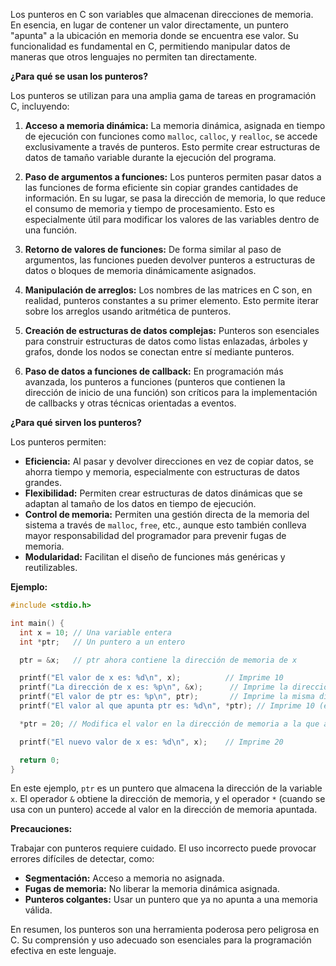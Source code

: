 Los punteros en C son variables que almacenan direcciones de memoria.  En esencia, en lugar de contener un valor directamente, un puntero "apunta" a la ubicación en memoria donde se encuentra ese valor.  Su funcionalidad es fundamental en C, permitiendo manipular datos de maneras que otros lenguajes no permiten tan directamente.

**¿Para qué se usan los punteros?**

Los punteros se utilizan para una amplia gama de tareas en programación C, incluyendo:

1. **Acceso a memoria dinámica:**  La memoria dinámica, asignada en tiempo de ejecución con funciones como `malloc`, `calloc`, y `realloc`, se accede exclusivamente a través de punteros.  Esto permite crear estructuras de datos de tamaño variable durante la ejecución del programa.

2. **Paso de argumentos a funciones:** Los punteros permiten pasar datos a las funciones de forma eficiente sin copiar grandes cantidades de información. En su lugar, se pasa la dirección de memoria, lo que reduce el consumo de memoria y tiempo de procesamiento.  Esto es especialmente útil para modificar los valores de las variables dentro de una función.

3. **Retorno de valores de funciones:** De forma similar al paso de argumentos, las funciones pueden devolver punteros a estructuras de datos o bloques de memoria dinámicamente asignados.

4. **Manipulación de arreglos:** Los nombres de las matrices en C son, en realidad, punteros constantes a su primer elemento. Esto permite iterar sobre los arreglos usando aritmética de punteros.

5. **Creación de estructuras de datos complejas:** Punteros son esenciales para construir estructuras de datos como listas enlazadas, árboles y grafos, donde los nodos se conectan entre sí mediante punteros.

6. **Paso de datos a funciones de callback:**  En programación más avanzada, los punteros a funciones (punteros que contienen la dirección de inicio de una función) son críticos para la implementación de callbacks y otras técnicas orientadas a eventos.


**¿Para qué sirven los punteros?**

Los punteros permiten:

* **Eficiencia:** Al pasar y devolver direcciones en vez de copiar datos, se ahorra tiempo y memoria, especialmente con estructuras de datos grandes.
* **Flexibilidad:** Permiten crear estructuras de datos dinámicas que se adaptan al tamaño de los datos en tiempo de ejecución.
* **Control de memoria:**  Permiten una gestión directa de la memoria del sistema a través de `malloc`, `free`, etc., aunque esto también conlleva mayor responsabilidad del programador para prevenir fugas de memoria.
* **Modularidad:** Facilitan el diseño de funciones más genéricas y reutilizables.


**Ejemplo:**

```c
#include <stdio.h>

int main() {
  int x = 10; // Una variable entera
  int *ptr;   // Un puntero a un entero

  ptr = &x;   // ptr ahora contiene la dirección de memoria de x

  printf("El valor de x es: %d\n", x);          // Imprime 10
  printf("La dirección de x es: %p\n", &x);      // Imprime la dirección de x
  printf("El valor de ptr es: %p\n", ptr);       // Imprime la misma dirección que &x
  printf("El valor al que apunta ptr es: %d\n", *ptr); // Imprime 10 (el valor de x)

  *ptr = 20; // Modifica el valor en la dirección de memoria a la que apunta ptr

  printf("El nuevo valor de x es: %d\n", x);    // Imprime 20

  return 0;
}
```

En este ejemplo, `ptr` es un puntero que almacena la dirección de la variable `x`. El operador `&` obtiene la dirección de memoria, y el operador `*` (cuando se usa con un puntero) accede al valor en la dirección de memoria apuntada.

**Precauciones:**

Trabajar con punteros requiere cuidado.  El uso incorrecto puede provocar errores difíciles de detectar, como:

* **Segmentación:**  Acceso a memoria no asignada.
* **Fugas de memoria:**  No liberar la memoria dinámica asignada.
* **Punteros colgantes:**  Usar un puntero que ya no apunta a una memoria válida.


En resumen, los punteros son una herramienta poderosa pero peligrosa en C.  Su comprensión y uso adecuado son esenciales para la programación efectiva en este lenguaje.

